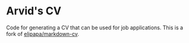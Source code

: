 # Arvid's CV

Code for generating a CV that can be used for job applications. This is a fork of [elipapa/markdown-cv](https://github.com/elipapa/markdown-cv). 
